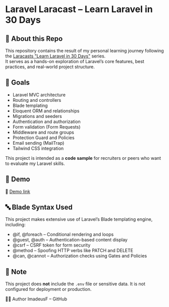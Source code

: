# Laravel Laracast – Learn Laravel in 30 Days

## 📘 About this Repo

This repository contains the result of my personal learning journey following the [Laracasts "Learn Laravel in 30 Days"](https://laracasts.com/series/30-days-to-learn-laravel-11) series.  
It serves as a hands-on exploration of Laravel’s core features, best practices, and real-world project structure.

## 🚀 Goals

- Laravel MVC architecture
- Routing and controllers
- Blade templating
- Eloquent ORM and relationships
- Migrations and seeders
- Authentication and authorization
- Form validation (Form Requests)
- Middleware and route groups
- Protection Guard and Policies
- Email sending (MailTrap)
- Tailwind CSS integration

This project is intended as a **code sample** for recruiters or peers who want to evaluate my Laravel skills.

## 🚀 Demo
🔗 [Demo link](https://www.imadeus.be/others/laravel-jobs/public/index.php)

## 🔤 Blade Syntax Used
This project makes extensive use of Laravel’s Blade templating engine, including:

- @if, @foreach – Conditional rendering and loops
- @guest, @auth – Authentication-based content display
- @csrf – CSRF token for form security
- @method – Spoofing HTTP verbs like PATCH and DELETE
- @can, @cannot – Authorization checks using Gates and Policies

## 🔐 Note
This project does **not** include the `.env` file or sensitive data. It is not configured for deployment or production.

🧑‍💻 Author
ImadeusF – GitHub

